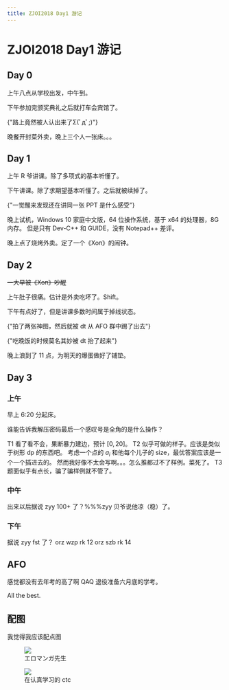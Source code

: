 ```yaml
---
title: ZJOI2018 Day1 游记
---
```


# ZJOI2018 Day1 游记

<vue-metadata author="swwind" time="2018-3-18"></vue-metadata>

## Day 0

上午八点从学校出发，中午到。

下午参加完颁奖典礼之后就打车会宾馆了。

<p>
  <span class="truth" title="你知道的太多了">
    {"路上竟然被人认出来了Σ(ﾟдﾟ;)"}
  </span>
</p>

晚餐开封菜外卖，晚上三个人一张床。。。

## Day 1

上午 R 爷讲课。除了多项式的基本听懂了。

下午讲课。除了求期望基本听懂了。之后就被续掉了。

<p>
  <span class="truth" title="你知道的太多了">
    {"一觉醒来发现还在讲同一张 PPT 是什么感受"}
  </span>
</p>

晚上试机，Windows 10 家庭中文版，64 位操作系统，基于 x64 的处理器，8G 内存。
但是只有 Dev-C++ 和 GUIDE，没有 Notepad++ 差评。

晚上点了烧烤外卖。定了一个《Хоп》的闹钟。

## Day 2

~~一大早被《Хоп》吵醒~~

上午肚子很痛。估计是外卖吃坏了。Shift。

下午有点好了，但是讲课多数时间属于掉线状态。

<p>
  <span class="truth" title="说实话我这个角度神了">
    {"拍了两张神图，然后就被 dt 从 AFO 群中踢了出去"}
  </span>
</p>

<p>
  <span class="truth" title="卧槽">
    {"吃晚饭的时候莫名其妙被 dt 抬了起来"}
  </span>
</p>

晚上浪到了 11 点，为明天的爆蛋做好了铺垫。

## Day 3

### 上午

早上 6:20 分起床。

谁能告诉我解压密码最后一个感叹号是全角的是什么操作？

T1 看了看不会，果断暴力建边，预计 $[0,20]$。
T2 似乎可做的样子。应该是类似于树形 dp 的东西吧。
考虑一个点的 $a_i$ 和他每个儿子的 size，最优答案应该是一个一个插进去的。
然而我好像不太会写啊。。。怎么推都过不了样例。菜死了。
T3 题面似乎有点长，骗了骗样例就不管了。

### 中午

出来以后据说 zyy 100+ 了？%%%zyy
贝爷说他凉（稳）了。

### 下午

据说 zyy fst 了？
orz wzp rk 12
orz szb rk 14

## AFO

感觉都没有去年考的高了啊 QAQ
退役准备六月底的学考。

All the best.

## 配图

我觉得我应该配点图

<figure>
  <img src="https://i.loli.net/2018/03/21/5ab241daa2173.jpg" />
  <figcaption>エロマンガ先生</figcaption>
</figure>

<figure>
  <img src="https://i.loli.net/2018/03/21/5ab243092f61a.jpg" />
  <figcaption>在认真学习的 ctc</figcaption>
</figure>
